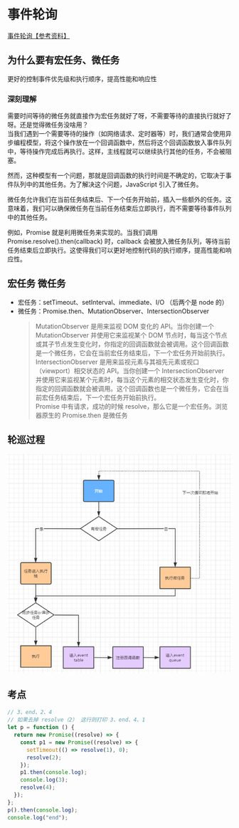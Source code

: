 <!--
 * @Author: 鱼小柔
 * @Date: 2020-11-15 17:33:52
 * @LastEditors: your name
 * @LastEditTime: 2021-06-06 12:35:31
 * @Description: file content
-->

# 事件轮询

[事件轮询【参考资料】]('https://www.cnblogs.com/dong-xu/p/7000163.html)

## 为什么要有宏任务、微任务

更好的控制事件优先级和执行顺序，提高性能和响应性

### 深刻理解

需要时间等待的微任务就直接作为宏任务就好了呀，不需要等待的直接执行就好了呀。还是觉得微任务没啥用？  
当我们遇到一个需要等待的操作（如网络请求、定时器等）时，我们通常会使用异步编程模型，将这个操作放在一个回调函数中，然后将这个回调函数放入事件队列中，等待操作完成后再执行。这样，主线程就可以继续执行其他的任务，不会被阻塞。

然而，这种模型有一个问题，那就是回调函数的执行时间是不确定的，它取决于事件队列中的其他任务。为了解决这个问题，JavaScript 引入了微任务。

微任务允许我们在当前任务结束后、下一个任务开始前，插入一些额外的任务。这意味着，我们可以确保微任务在当前任务结束后立即执行，而不需要等待事件队列中的其他任务。

例如，Promise 就是利用微任务来实现的。当我们调用 Promise.resolve().then(callback) 时，callback 会被放入微任务队列，等待当前任务结束后立即执行。这使得我们可以更好地控制代码的执行顺序，提高性能和响应性。

## 宏任务 微任务

- 宏任务：setTimeout、setInterval、immediate、I/O （后两个是 node 的）
- 微任务：Promise.then、MutationObserver、IntersectionObserver
  > MutationObserver 是用来监视 DOM 变化的 API。当你创建一个 MutationObserver 并使用它来监视某个 DOM 节点时，每当这个节点或其子节点发生变化时，你指定的回调函数就会被调用。这个回调函数是一个微任务，它会在当前宏任务结束后，下一个宏任务开始前执行。  
  > IntersectionObserver 是用来监视元素与其祖先元素或视口（viewport）相交状态的 API。当你创建一个 IntersectionObserver 并使用它来监视某个元素时，每当这个元素的相交状态发生变化时，你指定的回调函数就会被调用。这个回调函数也是一个微任务，它会在当前宏任务结束后，下一个宏任务开始前执行。  
  > Promise 中有请求，成功的时候 resolve，那么它是一个宏任务。浏览器原生的 Promise.then 是微任务

## 轮巡过程

![事件轮询](./static/event-loop.png)

## 考点

```js
// 3、end、2、4
// 如果去掉 resolve（2） 这行则打印 3、end、4、1
let p = function () {
  return new Promise((resolve) => {
    const p1 = new Promise((resolve) => {
      setTimeout(() => resolve(1), 0);
      resolve(2);
    });
    p1.then(console.log);
    console.log(3);
    resolve(4);
  });
};
p().then(console.log);
console.log("end");
```
